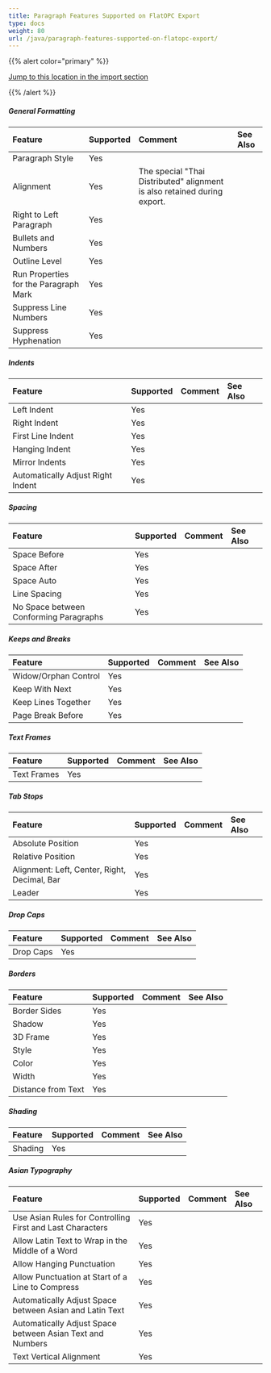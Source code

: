 ```yaml
---
title: Paragraph Features Supported on FlatOPC Export
type: docs
weight: 80
url: /java/paragraph-features-supported-on-flatopc-export/
---
```


{{% alert color="primary" %}} 

[Jump to this location in the import section](/words/java/paragraph-features-supported-on-flatopc-import/)

{{% /alert %}} 
##### **General Formatting**

|**Feature**|**Supported**|**Comment**|**See Also**|
| :- | :- | :- | :- |
|Paragraph Style|Yes| | |
|Alignment|Yes|The special "Thai Distributed" alignment is also retained during export.| |
|Right to Left Paragraph|Yes| | |
|Bullets and Numbers|Yes| | |
|Outline Level|Yes| | |
|Run Properties for the Paragraph Mark|Yes| | |
|Suppress Line Numbers|Yes| | |
|Suppress Hyphenation|Yes| | |

##### **Indents**

|**Feature**|**Supported**|**Comment**|**See Also**|
| :- | :- | :- | :- |
|Left Indent|Yes| | |
|Right Indent|Yes| | |
|First Line Indent|Yes| | |
|Hanging Indent|Yes| | |
|Mirror Indents|Yes| | |
|Automatically Adjust Right Indent|Yes| | |

##### **Spacing**

|**Feature**|**Supported**|**Comment**|**See Also**|
| :- | :- | :- | :- |
|Space Before|Yes| | |
|Space After|Yes| | |
|Space Auto|Yes| | |
|Line Spacing|Yes| | |
|No Space between Conforming Paragraphs|Yes| | |

##### **Keeps and Breaks**

|**Feature**|**Supported**|**Comment**|**See Also**|
| :- | :- | :- | :- |
|Widow/Orphan Control|Yes| | |
|Keep With Next|Yes| | |
|Keep Lines Together|Yes| | |
|Page Break Before|Yes| | |

##### **Text Frames**

|**Feature**|**Supported**|**Comment**|**See Also**|
| :- | :- | :- | :- |
|Text Frames|Yes| | |

##### **Tab Stops**

|**Feature**|**Supported**|**Comment**|**See Also**|
| :- | :- | :- | :- |
|Absolute Position|Yes| | |
|Relative Position|Yes| | |
|Alignment: Left, Center, Right, Decimal, Bar|Yes| | |
|Leader|Yes| | |

##### **Drop Caps**

|**Feature**|**Supported**|**Comment**|**See Also**|
| :- | :- | :- | :- |
|Drop Caps|Yes| | |

##### **Borders**

|**Feature**|**Supported**|**Comment**|**See Also**|
| :- | :- | :- | :- |
|Border Sides|Yes| | |
|Shadow|Yes| | |
|3D Frame|Yes| | |
|Style|Yes| | |
|Color|Yes| | |
|Width|Yes| | |
|Distance from Text|Yes| | |

##### **Shading**

|**Feature**|**Supported**|**Comment**|**See Also**|
| :- | :- | :- | :- |
|Shading|Yes| | |

##### **Asian Typography**

|**Feature**|**Supported**|**Comment**|**See Also**|
| :- | :- | :- | :- |
|Use Asian Rules for Controlling First and Last Characters|Yes| | |
|Allow Latin Text to Wrap in the Middle of a Word|Yes| | |
|Allow Hanging Punctuation|Yes| | |
|Allow Punctuation at Start of a Line to Compress|Yes| | |
|Automatically Adjust Space between Asian and Latin Text|Yes| | |
|Automatically Adjust Space between Asian Text and Numbers|Yes| | |
|Text Vertical Alignment|Yes| | |


